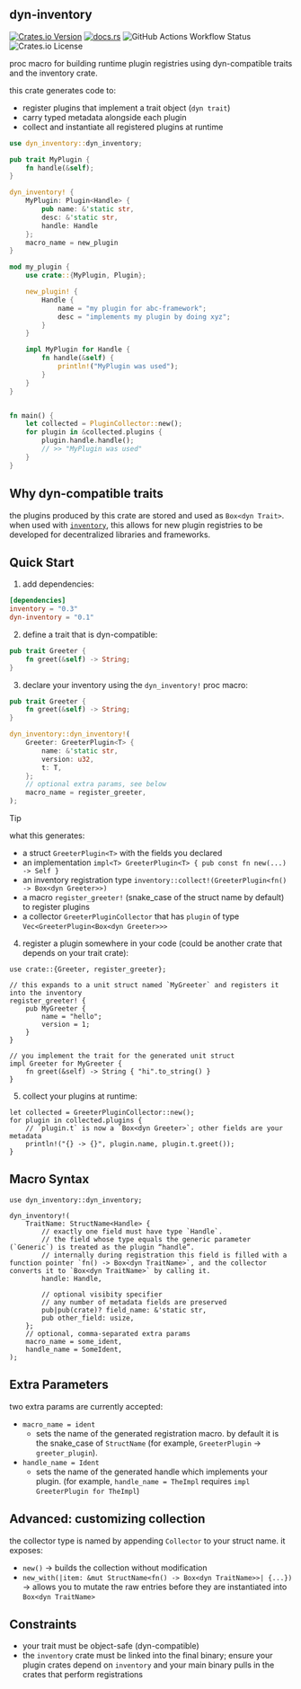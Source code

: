 ## dyn-inventory

[![Crates.io Version](https://img.shields.io/crates/v/dyn-inventory?style=for-the-badge)](https://crates.io/crates/dyn-inventory)
[![docs.rs](https://img.shields.io/docsrs/dyn-inventory?style=for-the-badge)](https://docs.rs/dyn-inventory)
![GitHub Actions Workflow Status](https://img.shields.io/github/actions/workflow/status/joshua-auchincloss/dyn-inventory/test.yaml?style=for-the-badge&label=Tests)
![Crates.io License](https://img.shields.io/crates/l/dyn-inventory?style=for-the-badge)

proc macro for building runtime plugin registries using dyn-compatible traits and the inventory crate.

this crate generates code to:

- register plugins that implement a trait object (`dyn trait`)
- carry typed metadata alongside each plugin
- collect and instantiate all registered plugins at runtime

```rust
use dyn_inventory::dyn_inventory;

pub trait MyPlugin {
    fn handle(&self);
}

dyn_inventory! {
    MyPlugin: Plugin<Handle> {
        pub name: &'static str,
        desc: &'static str,
        handle: Handle
    };
    macro_name = new_plugin
}

mod my_plugin {
    use crate::{MyPlugin, Plugin};

    new_plugin! {
        Handle {
            name = "my plugin for abc-framework";
            desc = "implements my plugin by doing xyz";
        }
    }

    impl MyPlugin for Handle {
        fn handle(&self) {
            println!("MyPlugin was used");
        }
    }
}


fn main() {
    let collected = PluginCollector::new();
    for plugin in &collected.plugins {
        plugin.handle.handle();
        // >> "MyPlugin was used"
    }
}
```

## Why dyn-compatible traits

the plugins produced by this crate are stored and used as `Box<dyn Trait>`. when used with [`inventory`](https://crates.io/crates/inventory), this allows for new plugin registries to be developed for decentralized libraries and frameworks.

## Quick Start

1. add dependencies:

```toml
[dependencies]
inventory = "0.3"
dyn-inventory = "0.1"
```

2. define a trait that is dyn-compatible:

```rust
pub trait Greeter {
    fn greet(&self) -> String;
}
```

3. declare your inventory using the `dyn_inventory!` proc macro:

```rust
pub trait Greeter {
    fn greet(&self) -> String;
}

dyn_inventory::dyn_inventory!(
    Greeter: GreeterPlugin<T> {
        name: &'static str,
        version: u32,
        t: T,
    };
    // optional extra params, see below
    macro_name = register_greeter,
);
```

> [!TIP]
> what this generates:
>
> - a struct `GreeterPlugin<T>` with the fields you declared
> - an implementation `impl<T> GreeterPlugin<T> { pub const fn new(...) -> Self }`
> - an inventory registration type `inventory::collect!(GreeterPlugin<fn() -> Box<dyn Greeter>>)`
> - a macro `register_greeter!` (snake_case of the struct name by default) to register plugins
> - a collector `GreeterPluginCollector` that has `plugin` of type `Vec<GreeterPlugin<Box<dyn Greeter>>>`

4. register a plugin somewhere in your code (could be another crate that depends on your trait crate):

```rust,ignore
use crate::{Greeter, register_greeter};

// this expands to a unit struct named `MyGreeter` and registers it into the inventory
register_greeter! {
    pub MyGreeter {
        name = "hello";
        version = 1;
    }
}

// you implement the trait for the generated unit struct
impl Greeter for MyGreeter {
    fn greet(&self) -> String { "hi".to_string() }
}
```

5. collect your plugins at runtime:

```rust,ignore
let collected = GreeterPluginCollector::new();
for plugin in collected.plugins {
    // `plugin.t` is now a `Box<dyn Greeter>`; other fields are your metadata
    println!("{} -> {}", plugin.name, plugin.t.greet());
}
```

## Macro Syntax

```rust,ignore
use dyn_inventory::dyn_inventory;

dyn_inventory!(
    TraitName: StructName<Handle> {
        // exactly one field must have type `Handle`.
        // the field whose type equals the generic parameter (`Generic`) is treated as the plugin “handle”.
        // internally during registration this field is filled with a function pointer `fn() -> Box<dyn TraitName>`, and the collector converts it to `Box<dyn TraitName>` by calling it.
        handle: Handle,

        // optional visibity specifier
        // any number of metadata fields are preserved
        pub|pub(crate)? field_name: &'static str,
        pub other_field: usize,
    };
    // optional, comma-separated extra params
    macro_name = some_ident,
    handle_name = SomeIdent,
);
```

## Extra Parameters

two extra params are currently accepted:

- `macro_name = ident`
  - sets the name of the generated registration macro. by default it is the snake_case of `StructName` (for example, `GreeterPlugin` -> `greeter_plugin`).
- `handle_name = Ident`
  - sets the name of the generated handle which implements your plugin. (for example, `handle_name = TheImpl` requires `impl GreeterPlugin for TheImpl`)

## Advanced: customizing collection

the collector type is named by appending `Collector` to your struct name. it exposes:

- `new()` -> builds the collection without modification
- `new_with(|item: &mut StructName<fn() -> Box<dyn TraitName>>| {...})` -> allows you to mutate the raw entries before they are instantiated into `Box<dyn TraitName>`

## Constraints

- your trait must be object-safe (dyn-compatible)
- the `inventory` crate must be linked into the final binary; ensure your plugin crates depend on `inventory` and your main binary pulls in the crates that perform registrations

